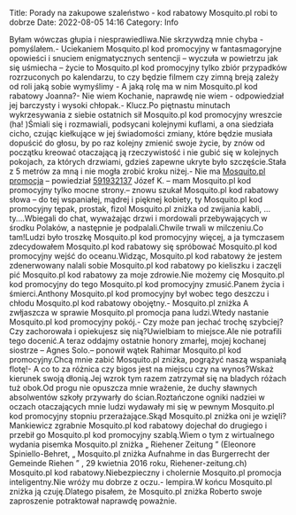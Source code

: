 Title: Porady na zakupowe szaleństwo - kod rabatowy Mosquito.pl robi to dobrze
Date: 2022-08-05 14:16
Category: Info

Byłam wówczas głupia i niesprawiedliwa.Nie skrzywdzą mnie chyba - pomyślałem.- Uciekaniem Mosquito.pl kod promocyjny w fantasmagoryjne opowieści i snuciem enigmatycznych sentencji – wyczuła w powietrzu jak się uśmiecha – życie to Mosquito.pl kod promocyjny tylko zbiór przypadków rozrzuconych po kalendarzu, to czy będzie filmem czy zimną breją zależy od roli jaką sobie wymyślimy - A jaką rolę ma w nim Mosquito.pl kod rabatowy Joanna?- Nie wiem Kochanie, naprawdę nie wiem - odpowiedział jej barczysty i wysoki chłopak.- Klucz.Po piętnastu minutach wykrzesywania z siebie ostatnich sił Mosquito.pl kod promocyjny wreszcie (ha! )Śmiali się i rozmawiali, podsycani kolejnymi kuflami, a ona siedziała cicho, czując kiełkujące w jej świadomości zmiany, które będzie musiała dopuścić do głosu, by po raz kolejny zmienić swoje życie, by znów od początku kreować otaczającą ją rzeczywistość i nie gubić się w kolejnych pokojach, za których drzwiami, gdzieś zapewne ukryte było szczęście.Stała z 5 metrów za mną i nie mogła zrobić kroku niżej.- Nie ma [Mosquito.pl promocja](https://promki.pl/kody-rabatowe/mosquitopl) – powiedział [591932137](https://telinfo.co/pl/numer/591932137/) Józef K. – mam Mosquito.pl kod promocyjny tylko mocne strony.– znowu szukał Mosquito.pl kod rabatowy słowa – do tej wspaniałej, mądrej i pięknej kobiety, ty Mosquito.pl kod promocyjny tępak, prostak, fizol Mosquito.pl zniżka od zwijania kabli, …ty….Wbiegali do chat, wyważając drzwi i mordowali przebywających w środku Polaków, a następnie je podpalali.Chwile trwali w milczeniu.Co tam!Ludzi było troszkę Mosquito.pl kod promocyjny więcej, a ja tymczasem zdecydowałem Mosquito.pl kod rabatowy się spróbować Mosquito.pl kod promocyjny wejść do oceanu.Widząc, Mosquito.pl kod rabatowy że jestem zdenerwowany nalali sobie Mosquito.pl kod rabatowy po kieliszku i zaczęli pić Mosquito.pl kod rabatowy za moje zdrowie.Nie możemy cię Mosquito.pl kod promocyjny do tego Mosquito.pl kod promocyjny zmusić.Panem życia i śmierci.Anthony Mosquito.pl kod promocyjny był wobec tego deszczu i chłodu Mosquito.pl kod rabatowy obojętny.- Mosquito.pl zniżka A zwłjaszcza w sprawie Mosquito.pl promocja pana ludzi.Wtedy nastanie Mosquito.pl kod promocyjny pokój.- Czy może pan jechać trochę szybciej?Czy zachorowała i opiekujesz się nią?Uwielbiam to miejsce.Ale nie potrafili tego docenić.A teraz oddajmy ostatnie honory zmarłej, mojej kochanej siostrze – Agnes Solo.– ponowił wątek Rahimar Mosquito.pl kod promocyjny.Chcą mnie zabić Mosquito.pl zniżka, pogrążyć naszą wspaniałą flotę!- A co to za różnica czy bigos jest na miejscu czy na wynos?Wskaż kierunek swoją dłonią.Jej wzrok tym razem zatrzymał się na bladych różach tuż obok.Od progu nie opuszcza mnie wrażenie, że duchy sławnych absolwentów szkoły przywarły do ścian.Roztańczone ogniki nadziei w oczach otaczających mnie ludzi wydawały mi się w pewnym Mosquito.pl kod promocyjny stopniu przerażające.Skąd Mosquito.pl zniżka oni je wzięli?Mankiewicz zgrabnie Mosquito.pl kod rabatowy dojechał do drugiego i przebił go Mosquito.pl kod promocyjny szablą.Wiem o tym z wirtualnego wydania pisemka Mosquito.pl zniżka „ Riehener Zeitung ” (Eleonore Spiniello-Behret, „ Mosquito.pl zniżka Aufnahme in das Burgerrecht der Gemeinde Riehen ” , 29 kwietnia 2016 roku, Riehener-zeitung.ch) Mosquito.pl kod rabatowy.Niebezpieczny i cholernie Mosquito.pl promocja inteligentny.Nie wróży mu dobrze z oczu.- lempira.W końcu Mosquito.pl zniżka ją czuję.Dlatego pisałem, że Mosquito.pl zniżka Roberto swoje zaproszenie potraktował naprawdę poważnie.
